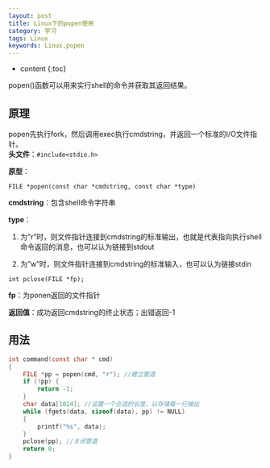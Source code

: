 ```yaml
---
layout: post
title: Linux下的popen使用
category: 学习
tags: Linux
keywords: Linux,popen
---
```


* content
{:toc}

popen()函数可以用来实行shell的命令并获取其返回结果。

## 原理

popen先执行fork，然后调用exec执行cmdstring，并返回一个标准的I/O文件指针。  
**头文件**：`#include<stdio.h>`

**原型**：
```
FILE *popen(const char *cmdstring, const char *type)
``` 
**cmdstring**：包含shell命令字符串

**type**：
1. 为”r”时，则文件指针连接到cmdstring的标准输出，也就是代表指向执行shell命令返回的消息，也可以认为链接到stdout

2. 为”w”时，则文件指针连接到cmdstring的标准输入，也可以认为链接stdin

```
int pclose(FILE *fp);
```
**fp**：为ponen返回的文件指针

**返回值**：成功返回cmdstring的终止状态；出错返回-1


## 用法

```C
int command(const char * cmd)
{
    FILE *pp = popen(cmd, "r"); //建立管道
    if (!pp) {
        return -1;
    }
    char data[1024]; //设置一个合适的长度，以存储每一行输出
    while (fgets(data, sizeof(data), pp) != NULL)
	{
		printf("%s", data);
	}
    pclose(pp); //关闭管道
    return 0;
}
```



